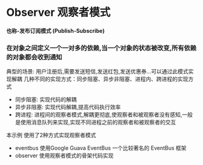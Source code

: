 # Observer  观察者模式

#### 也称-发布订阅模式 (Publish-Subscribe)

### 在对象之间定义一个一对多的依赖,当一个对象的状态被改变,所有依赖的对象都会收到通知


典型的场景: 用户注册后,需要发送短信,发送红包,发送优惠券...可以通过此模式实现解耦
几种不同的实现方式：同步阻塞、异步非阻塞、进程内、跨进程的实现方式
- 同步阻塞: 实现代码的解耦
- 异步非阻塞: 实现代码解耦,提高代码执行效率
- 跨进程: 进程间的观察者模式,解耦更彻底,使观察者和被观察者没有感知,一般是使用消息队列来实现,实现不同进程之前的观察者和被观察者的交互 




本示例 使用了2种方式实现观察者模式 
- eventbus 使用Google Guava EventBus  一个比较著名的 EventBus 框架
- observer 使用观察者模式的骨架代码实现